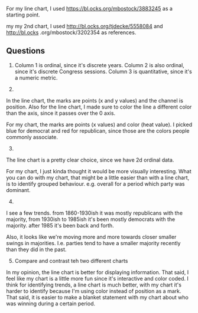 For my line chart, I used https://bl.ocks.org/mbostock/3883245 as a starting point.

my my 2nd chart, I used http://bl.ocks.org/tjdecke/5558084 and http://bl.ocks
.org/mbostock/3202354 as references.

## Questions

1) Column 1 is ordinal, since it's discrete years. Column 2 is also ordinal, since it's discrete
Congress sessions. Column 3 is quantitative, since it's a numeric metric.

2)

In the line chart, the marks are points (x and y values) and the channel is position.
Also for the line chart, I made sure to color the line a different color than the axis, since it
passes over the 0 axis.

For my chart, the marks are points (x values) and color (heat value). I picked blue for democrat and
red for republican, since those are the colors people commonly associate.

3)

The line chart is a pretty clear choice, since we have 2d ordinal data.

For my chart, I just kinda thought it would be more visually interesting. What you can do with my
chart, that
might be a little easier than with a line chart, is to identify grouped behaviour. e.g. overall for
a period which party was dominant.

4)

I see a few trends. from 1860-1930ish it was mostly republicans with the majority, from 1930ish to
1985ish it's been mostly democrats with the majority. after 1985 it's been back and forth.

Also, it looks like we're moving more and more towards closer smaller swings in majorities. I.e.
parties tend to have a smaller majority recently than they did in the past.

5) Compare and contrast teh two different charts

In my opinion, the line chart is better for displaying information. That said, I feel like
my chart is a little more fun since it's interactive and color coded. I think for identifying
trends, a line chart is much better, with my chart it's harder to identify because I'm using
color instead of position as a mark. That said, it is easier to make a blanket statement with my
chart about who was winning during a certain period.
